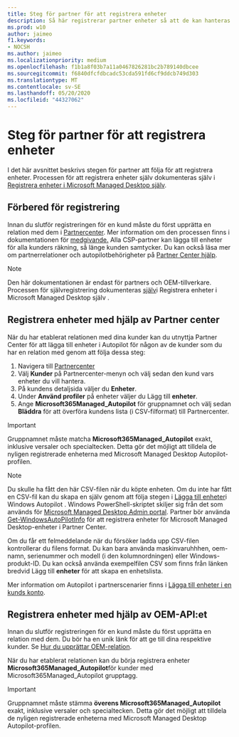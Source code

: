 ```yaml
---
title: Steg för partner för att registrera enheter
description: Så här registrerar partner enheter så att de kan hanteras av Microsoft Managed Desktop
ms.prod: w10
author: jaimeo
f1.keywords:
- NOCSH
ms.author: jaimeo
ms.localizationpriority: medium
ms.openlocfilehash: f1b1a8f03b7a11a0467826281bc2b789140dbcee
ms.sourcegitcommit: f6840dfcfdbcadc53cda591fd6cf9ddcb749d303
ms.translationtype: MT
ms.contentlocale: sv-SE
ms.lasthandoff: 05/20/2020
ms.locfileid: "44327062"
---
```

# <a name="steps-for-partners-to-register-devices"></a>Steg för partner för att registrera enheter


I det här avsnittet beskrivs stegen för partner att följa för att registrera enheter. Processen för att registrera enheter själv dokumenteras själv i [Registrera enheter i Microsoft Managed Desktop själv](register-devices-self.md).



## <a name="prepare-for-registration"></a>Förbered för registrering 
Innan du slutför registreringen för en kund måste du först upprätta en relation med dem i [Partnercenter](https://partner.microsoft.com/dashboard). Mer information om den processen finns i dokumentationen för [medgivande.](https://docs.microsoft.com/windows/deployment/windows-autopilot/registration-auth#csp-authorization) Alla CSP-partner kan lägga till enheter för alla kunders räkning, så länge kunden samtycker. Du kan också läsa mer om partnerrelationer och autopilotbehörigheter på [Partner Center hjälp](https://docs.microsoft.com/partner-center/customers_revoke_admin_privileges#windows-autopilot).


> [!NOTE]
> Den här dokumentationen är endast för partners och OEM-tillverkare. Processen för självregistrering dokumenteras [själv](register-devices-self.md)i Registrera enheter i Microsoft Managed Desktop själv .


## <a name="register-devices-by-using-partner-center"></a>Registrera enheter med hjälp av Partner center

När du har etablerat relationen med dina kunder kan du utnyttja Partner Center för att lägga till enheter i Autopilot för någon av de kunder som du har en relation med genom att följa dessa steg:

1. Navigera till [Partnercenter](https://partner.microsoft.com/dashboard)
2. Välj **Kunder** på Partnercenter-menyn och välj sedan den kund vars enheter du vill hantera.
3. På kundens detaljsida väljer du **Enheter**.
4. Under **Använd profiler** på enheter väljer du Lägg till **enheter**.
5. Ange **Microsoft365Managed_Autopilot** för gruppnamnet och välj sedan **Bläddra** för att överföra kundens lista (i CSV-filformat) till Partnercenter.


> [!IMPORTANT]
> Gruppnamnet måste matcha **Microsoft365Managed_Autopilot** exakt, inklusive versaler och specialtecken. Detta gör det möjligt att tilldela de nyligen registrerade enheterna med Microsoft Managed Desktop Autopilot-profilen.

>[!NOTE]
> Du skulle ha fått den här CSV-filen när du köpte enheten. Om du inte har fått en CSV-fil kan du skapa en själv genom att följa stegen i [Lägga till enheter](https://docs.microsoft.com/windows/deployment/windows-autopilot/add-devices#collecting-the-hardware-id-from-existing-devices-using-powershell)i Windows Autopilot . Windows PowerShell-skriptet skiljer sig från det som används för [Microsoft Managed Desktop Admin portal](https://docs.microsoft.com/microsoft-365/managed-desktop/get-started/register-devices-self?view=o365-worldwide#obtain-the-hardware-hash). Partner bör använda [Get-WindowsAutoPilotInfo](https://www.powershellgallery.com/packages/Get-WindowsAutoPilotInfo) för att registrera enheter för Microsoft Managed Desktop-enheter i Partner Center.

Om du får ett felmeddelande när du försöker ladda upp CSV-filen kontrollerar du filens format. Du kan bara använda maskinvaruhhhen, oem-namn, serienummer och modell (i den kolumnordningen) eller Windows-produkt-ID. Du kan också använda exempelfilen CSV som finns från länken bredvid Lägg till **enheter** för att skapa en enhetslista. 

Mer information om Autopilot i partnerscenarier finns i [Lägga till enheter i en kunds konto](https://docs.microsoft.com/partner-center/autopilot#add-devices-to-a-customers-account).


## <a name="register-devices-by-using-the-oem-api"></a>Registrera enheter med hjälp av OEM-API:et

Innan du slutför registreringen för en kund måste du först upprätta en relation med dem. Du bör ha en unik länk för att ge till dina respektive kunder. Se [Hur du upprättar OEM-relation](https://docs.microsoft.com/windows/deployment/windows-autopilot/registration-auth#oem-authorization).

När du har etablerat relationen kan du börja registrera enheter **Microsoft365Managed_Autopilot**för kunder med Microsoft365Managed_Autopilot grupptagg.

> [!IMPORTANT]
> Gruppnamnet måste stämma **överens Microsoft365Managed_Autopilot** exakt, inklusive versaler och specialtecken. Detta gör det möjligt att tilldela de nyligen registrerade enheterna med Microsoft Managed Desktop Autopilot-profilen.
